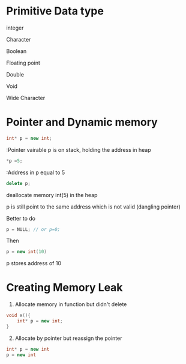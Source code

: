 # Primitive Data type

integer

Character

Boolean

Floating point

Double

Void

Wide Character

# Pointer and Dynamic memory

```c++
int* p = new int;
```

:Pointer vairable p is on stack, holding the address in heap

```c++
*p =5;
```

:Address in p equal to 5

```c++
delete p;
```

deallocate memory int(5) in the heap

p is still point to the same address which is not valid (dangling pointer)

Better to do 

```c++
p = NULL; // or p=0;
```

Then

```c++
p = new int(10)	
```

p stores address of 10

# Creating Memory Leak

1. Allocate memory in function but didn't delete

```c++
void x(){
	int* p = new int;
}
```

2. Allocate by pointer but reassign the pointer

```c++
int* p = new int
p = new int
```

